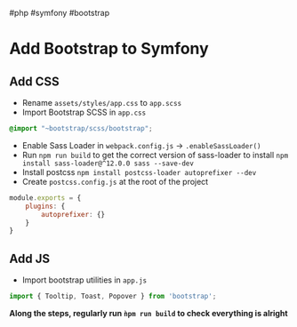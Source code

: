 #php #symfony #bootstrap 

# Add Bootstrap to Symfony
## Add CSS
- Rename `assets/styles/app.css` to `app.scss`
- Import Bootstrap SCSS in `app.css`
```css
@import "~bootstrap/scss/bootstrap";
```
- Enable Sass Loader in `webpack.config.js` -> `.enableSassLoader()`
- Run `npm run build` to get the correct version of sass-loader to install
`npm install sass-loader@^12.0.0 sass --save-dev`
- Install postcss `npm install postcss-loader autoprefixer --dev`  
- Create `postcss.config.js` at the root of the project
```javascript
module.exports = { 
	plugins: { 
		autoprefixer: {} 
	} 
}
```

## Add JS
- Import bootstrap utilities in `app.js`
```javascript
import { Tooltip, Toast, Popover } from 'bootstrap';
```

**Along the steps, regularly run `ǹpm run build` to check everything is alright**